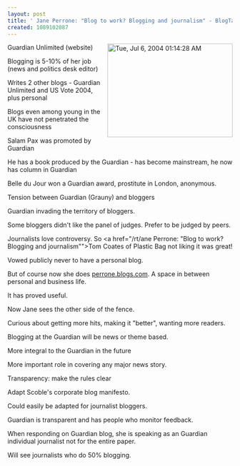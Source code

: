 ```yaml
---
layout: post
title: ' Jane Perrone: "Blog to work? Blogging and journalism" - BlogTalk 2.0'
created: 1089102087
---
```

<a href="http://www.rolandtanglao.com/images/Tue, Jul 6, 2004 01:14:28 AM.jpg" onclick="window.open('http://www.rolandtanglao.com/images/Tue, Jul 6, 2004 01:14:28 AM.jpg','popup','width=640,height=480,scrollbars=yes,resizable=yes,toolbar=no,directories=no,location=no,menubar=no,status=yes,left=0,top=0');return false"><img src="http://www.rolandtanglao.com/images/Tue, Jul 6, 2004 01:14:28 AM-tm.jpg" align="right"  height="210" width="280" alt="Tue, Jul 6, 2004 01:14:28 AM" title="" /></a>
Guardian Unlimited (website)

Blogging is 5-10% of her job (news and politics desk editor)

Writes 2 other blogs - Guardian Unlimited and US Vote 2004, plus personal

Blogs even among young in the UK have not penetrated the consciousness

Salam Pax was promoted by Guardian

He has a book produced by the Guardian - has become mainstream, he now has column in Guardian

Belle du Jour won a Guardian award, prostitute in London, anonymous.

Tension between Guardian (Grauny) and bloggers

Guardian invading the territory of bloggers.

Some bloggers didn't like the panel of judges. Prefer to be judged by peers. 

Journalists love controversy.  So <a href="/rt/ane Perrone: "Blog to work? Blogging and journalism"">Tom Coates of Plastic Bag</a> not liking it was great!

Vowed publicly never to have a personal blog.

But of course now she does <a href="http://perrone.blogs.com/">perrone.blogs.com</a>.  A space in between personal and business life.

It has proved useful.

Now Jane sees the other side of the fence.

Curious about getting more hits, making it "better", wanting more readers.

Blogging at the Guardian will be news or theme based.

More integral to the Guardian in the future

More important role in covering any major news story.

Transparency: make the rules clear

Adapt Scoble's corporate blog manifesto.

Could easily be adapted for journalist bloggers.

Guardian is transparent and has  people who monitor feedback.

When responding on Guardian blog, she is speaking as an Guardian individual journalist not for the entire paper.

Will see journalists who do 50% blogging.



